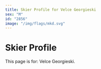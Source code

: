```yaml
---
title: Skier Profile for Velce Georgieski
sex: "M"
id: "2856"
image: "/img/flags/mkd.svg" 
---
```


# Skier Profile

This page is for: Velce Georgieski.
    